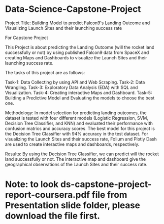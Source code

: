 # Data-Science-Capstone-Project

Project Title: Building Model to predict Falcon9's Landing Outcome and Visualizing Launch Sites and their launching success rate 

For Capstone Project

This Project is about predicting the Landing Outcome (will the rocket land successfully or not) by using published Falcon9 data from SpaceX and creating Maps and Dashboards to visualize the Launch Sites and their launching success rate.

The tasks of this project are as follows:

Task-1: Data Collecting by using API and Web Scraping.
Task-2: Data Wrangling.
Task-3: Exploratory Data Analysis (EDA) with SQL and Visualization. 
Task-4: Creating interactive Maps and Dashboard.
Task-5: Building a Predictive Model and Evaluating the models to choose the best one. 

Methodology: In model selection for predicting landing outcomes, the dataset is tested with four different models (Logistic Regression, SVM, Decision Tree Classifier, and KNN) and evaluated their performance with confusion matrics and accuracy scores. The best model for this project is the Decision Tree Classifier with 94% accuracy in the test dataset. For visualizing the Launch Sites and their success rate, Folium and Plotly Dash are used to create interactive maps and dashboards, respectively. 

Results: By using the Decision Tree Classifier, we can predict will the rocket land successfully or not. The interactive map and dashboard give the geographical observations of the Launch Sites and their success rate. 

# Note: to look ds-capstone-project-report-coursera.pdf file from Presentation slide folder, please download the file first.
